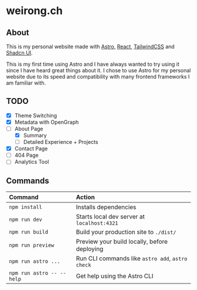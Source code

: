 # weirong.ch

## About

This is my personal website made with [Astro](https://astro.build/), [React](https://react.dev/), [TailwindCSS](https://tailwindcss.com/) and [Shadcn UI](ui.shadcn.com).

This is my first time using Astro and I have always wanted to try using it since I have heard great things about it. I chose to use Astro for my personal website due to its speed and compatibility with many frontend frameworks I am familiar with.

## TODO

- [x] Theme Switching
- [x] Metadata with OpenGraph
- [ ] About Page
  - [x] Summary
  - [ ] Detailed Experience + Projects
- [x] Contact Page
- [ ] 404 Page
- [ ] Analytics Tool

## Commands

| Command                   | Action                                           |
| :------------------------ | :----------------------------------------------- |
| `npm install`             | Installs dependencies                            |
| `npm run dev`             | Starts local dev server at `localhost:4321`      |
| `npm run build`           | Build your production site to `./dist/`          |
| `npm run preview`         | Preview your build locally, before deploying     |
| `npm run astro ...`       | Run CLI commands like `astro add`, `astro check` |
| `npm run astro -- --help` | Get help using the Astro CLI                     |
